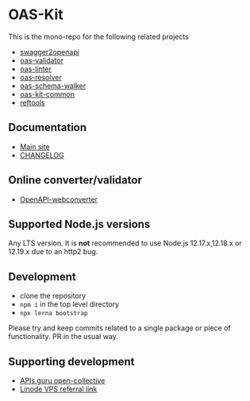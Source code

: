 # OAS-Kit

This is the mono-repo for the following related projects

* [swagger2openapi](packages/swagger2openapi/README.md)
* [oas-validator](packages/oas-validator/README.md)
* [oas-linter](packages/oas-linter/README.md)
* [oas-resolver](packages/oas-resolver/README.md)
* [oas-schema-walker](packages/oas-schema-walker/README.md)
* [oas-kit-common](packages/oas-kit-common/README.md)
* [reftools](packages/reftools/README.md)

## Documentation

* [Main site](https://mermade.github.io/oas-kit)
* [CHANGELOG](https://github.com/Mermade/oas-kit/blob/master/CHANGELOG.md#change-log)

## Online converter/validator

* [OpenAPI-webconverter](https://mermade.org.uk/openapi-converter)

## Supported Node.js versions

Any LTS version. It is **not** recommended to use Node.js 12.17.x,12.18.x or 12.19.x due to an http2 bug.

## Development

* clone the repository
* `npm i` in the top level directory
* `npx lerna bootstrap`

Please try and keep commits related to a single package or piece of functionality. PR in the usual way.

## Supporting development

* [APIs.guru open-collective](https://opencollective.com/openapi-directory)
* [Linode VPS referral link](https://www.linode.com/?r=5734be467cc501b23267cf66d451bc339042ddfa)
